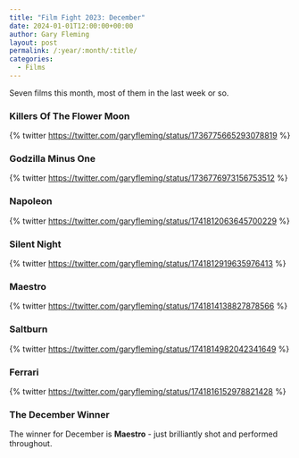 ```yaml
---
title: "Film Fight 2023: December"
date: 2024-01-01T12:00:00+00:00
author: Gary Fleming
layout: post
permalink: /:year/:month/:title/
categories:
  - Films
---
```


Seven films this month, most of them in the last week or so.

### Killers Of The Flower Moon

{% twitter https://twitter.com/garyfleming/status/1736775665293078819 %}

### Godzilla Minus One

{% twitter https://twitter.com/garyfleming/status/1736776973156753512 %}

### Napoleon

{% twitter https://twitter.com/garyfleming/status/1741812063645700229 %}


### Silent Night

{% twitter https://twitter.com/garyfleming/status/1741812919635976413 %}

### Maestro

{% twitter https://twitter.com/garyfleming/status/1741814138827878566 %}

### Saltburn

{% twitter https://twitter.com/garyfleming/status/1741814982042341649 %}

### Ferrari

{% twitter https://twitter.com/garyfleming/status/1741816152978821428 %}


### The December Winner

The winner for December is **Maestro** - just brilliantly shot and performed throughout.
